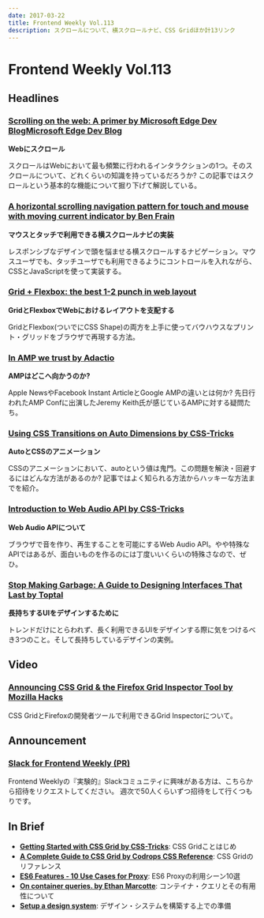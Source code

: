 ```yaml
---
date: 2017-03-22
title: Frontend Weekly Vol.113
description: スクロールについて、横スクロールナビ、CSS Gridほか計13リンク
---
```


# Frontend Weekly Vol.113

## Headlines

### [Scrolling on the web: A primer by Microsoft Edge Dev BlogMicrosoft Edge Dev Blog](https://blogs.windows.com/msedgedev/2017/03/08/scrolling-on-the-web/#j0jrjWm9CMVpFvbe.97)

**Webにスクロール**

スクロールはWebにおいて最も頻繁に行われるインタラクションの1つ。そのスクロールについて、どれくらいの知識を持っているだろうか? この記事ではスクロールという基本的な機能について掘り下げて解説している。

### [A horizontal scrolling navigation pattern for touch and mouse with moving current indicator by Ben Frain](https://benfrain.com/a-horizontal-scrolling-navigation-pattern-for-touch-and-mouse-with-moving-current-indicator/)

**マウスとタッチで利用できる横スクロールナビの実装**

レスポンシブなデザインで頭を悩ませる横スクロールするナビゲーション。マウスユーザでも、タッチユーザでも利用できるようにコントロールを入れながら、CSSとJavaScriptを使って実装する。

### [Grid + Flexbox: the best 1-2 punch in web layout](https://www.chenhuijing.com/blog/css-grid-flexbox-combo/#👟)

**GridとFlexboxでWebにおけるレイアウトを支配する**

GridとFlexbox(ついでにCSS Shape)の両方を上手に使ってバウハウスなプリント・グリッドをブラウザで再現する方法。

### [In AMP we trust by Adactio](https://adactio.com/journal/12011)

**AMPはどこへ向かうのか?**

Apple NewsやFacebook Instant ArticleとGoogle AMPの違いとは何か? 先日行われたAMP Confに出演したJeremy Keith氏が感じているAMPに対する疑問たち。

### [Using CSS Transitions on Auto Dimensions by CSS-Tricks](https://css-tricks.com/using-css-transitions-auto-dimensions/)

**AutoとCSSのアニメーション**

CSSのアニメーションにおいて、autoという値は鬼門。この問題を解決・回避するにはどんな方法があるのか? 記事ではよく知られる方法からハッキーな方法までを紹介。

### [Introduction to Web Audio API by CSS-Tricks](https://css-tricks.com/introduction-web-audio-api/)

**Web Audio APIについて**

ブラウザで音を作り、再生することを可能にするWeb Audio API。やや特殊なAPIではあるが、面白いものを作るのには丁度いいくらいの特殊さなので、ぜひ。

### [Stop Making Garbage: A Guide to Designing Interfaces That Last by Toptal](https://www.toptal.com/designers/visual-identity/stop-making-garbage-a-guide-to-designing-interfaces-that-last)

**長持ちするUIをデザインするために**

トレンドだけにとらわれず、長く利用できるUIをデザインする際に気をつけるべき3つのこと。そして長持ちしているデザインの実例。

## Video

### [Announcing CSS Grid & the Firefox Grid Inspector Tool by Mozilla Hacks](https://www.youtube.com/watch?v=16enLRDbOyY)

CSS GridとFirefoxの開発者ツールで利用できるGrid Inspectorについて。

## Announcement

### [Slack for Frontend Weekly (PR)](https://studiomohawk.typeform.com/to/Kj8Gaj)

Frontend Weeklyの『実験的』Slackコミュニティに興味がある方は、こちらから招待をリクエストしてください。 週次で50人くらいずつ招待をして行くつもりです。

## In Brief

* [**Getting Started with CSS Grid by CSS-Tricks**](https://css-tricks.com/getting-started-css-grid/): CSS Gridことはじめ
* [**A Complete Guide to CSS Grid by Codrops CSS Reference**](https://tympanus.net/codrops/css_reference/grid/): CSS Gridのリファレンス
* [**ES6 Features - 10 Use Cases for Proxy**](http://dealwithjs.io/es6-features-10-use-cases-for-proxy/): ES6 Proxyの利用シーン10選
* [**On container queries. by Ethan Marcotte**](https://ethanmarcotte.com/wrote/on-container-queries/): コンテイナ・クエリとその有用性について
* [**Setup a design system**](https://blog.prototypr.io/design-system-ac88c6740f53#.e6z39ujcu): デザイン・システムを構築する上での準備